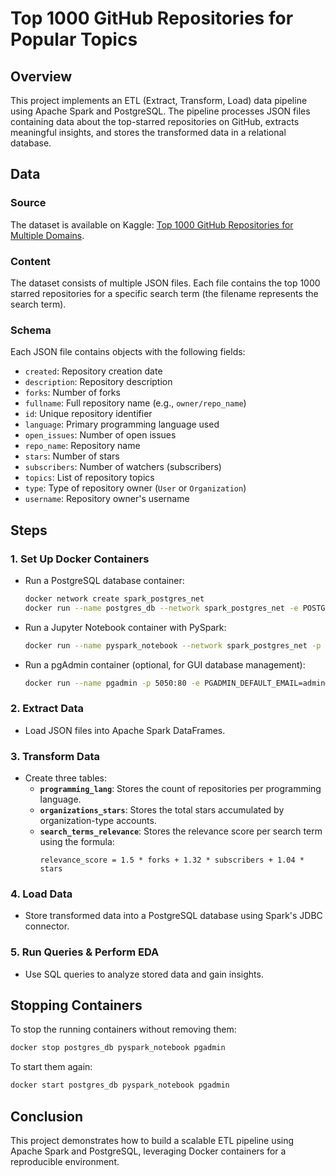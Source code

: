 # Top 1000 GitHub Repositories for Popular Topics

## Overview
This project implements an ETL (Extract, Transform, Load) data pipeline using Apache Spark and PostgreSQL. The pipeline processes JSON files containing data about the top-starred repositories on GitHub, extracts meaningful insights, and stores the transformed data in a relational database.

## Data
### Source
The dataset is available on Kaggle: [Top 1000 GitHub Repositories for Multiple Domains](https://www.kaggle.com/datasets/anshulmehtakaggl/top-1000-github-repositories-for-multiple-domains?select=Spark.json).

### Content
The dataset consists of multiple JSON files. Each file contains the top 1000 starred repositories for a specific search term (the filename represents the search term).

### Schema
Each JSON file contains objects with the following fields:
- `created`: Repository creation date
- `description`: Repository description
- `forks`: Number of forks
- `fullname`: Full repository name (e.g., `owner/repo_name`)
- `id`: Unique repository identifier
- `language`: Primary programming language used
- `open_issues`: Number of open issues
- `repo_name`: Repository name
- `stars`: Number of stars
- `subscribers`: Number of watchers (subscribers)
- `topics`: List of repository topics
- `type`: Type of repository owner (`User` or `Organization`)
- `username`: Repository owner's username

## Steps
### 1. Set Up Docker Containers
- Run a PostgreSQL database container:
  ```sh
  docker network create spark_postgres_net
  docker run --name postgres_db --network spark_postgres_net -e POSTGRES_USER=admin -e POSTGRES_PASSWORD=admin123 -e POSTGRES_DB=github_repos -p 5432:5432 -d postgres
  ```
- Run a Jupyter Notebook container with PySpark:
  ```sh
  docker run --name pyspark_notebook --network spark_postgres_net -p 8888:8888 -v $(pwd):/home/jovyan/work -d jupyter/pyspark-notebook
  ```
- Run a pgAdmin container (optional, for GUI database management):
  ```sh
  docker run --name pgadmin -p 5050:80 -e PGADMIN_DEFAULT_EMAIL=admin@example.com -e PGADMIN_DEFAULT_PASSWORD=admin123 -d dpage/pgadmin4
  ```

### 2. Extract Data
- Load JSON files into Apache Spark DataFrames.

### 3. Transform Data
- Create three tables:
  - **`programming_lang`**: Stores the count of repositories per programming language.
  - **`organizations_stars`**: Stores the total stars accumulated by organization-type accounts.
  - **`search_terms_relevance`**: Stores the relevance score per search term using the formula:
    ```
    relevance_score = 1.5 * forks + 1.32 * subscribers + 1.04 * stars
    ```

### 4. Load Data
- Store transformed data into a PostgreSQL database using Spark's JDBC connector.

### 5. Run Queries & Perform EDA
- Use SQL queries to analyze stored data and gain insights.

## Stopping Containers
To stop the running containers without removing them:
```sh
docker stop postgres_db pyspark_notebook pgadmin
```
To start them again:
```sh
docker start postgres_db pyspark_notebook pgadmin
```

## Conclusion
This project demonstrates how to build a scalable ETL pipeline using Apache Spark and PostgreSQL, leveraging Docker containers for a reproducible environment.

